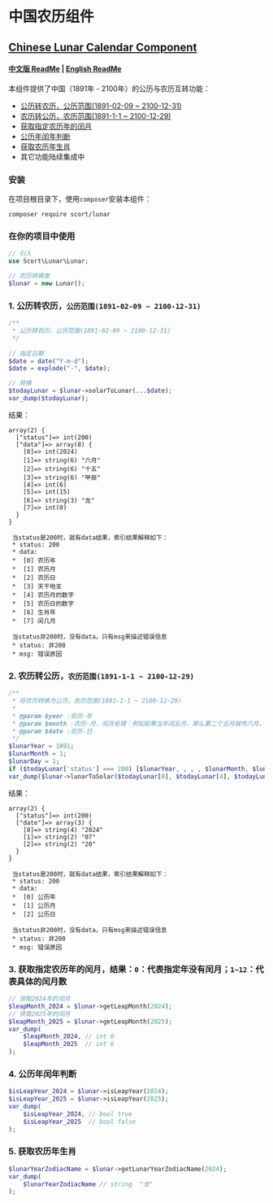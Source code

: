 # 中国农历组件
## [Chinese Lunar Calendar Component](README.en.md)

#### [中文版 ReadMe](README.md) | [English ReadMe](README.en.md)

本组件提供了中国（1891年 - 2100年）的公历与农历互转功能：

- [公历转农历，公历范围(1891-02-09 ~ 2100-12-31)](#1-公历转农历公历范围1891-02-09--2100-12-31)
- [农历转公历，农历范围(1891-1-1 ~ 2100-12-29)](#2-农历转公历农历范围1891-1-1--2100-12-29)
- [获取指定农历年的闰月](#3-获取指定农历年的闰月结果0代表指定年没有闰月112代表具体的闰月数)
- [公历年闰年判断](#4-公历年闰年判断)
- [获取农历年生肖](#5-获取农历年生肖)
- 其它功能陆续集成中

### 安装

在项目根目录下，使用`composer`安装本组件：

```composer
composer require scort/lunar
```

### 在你的项目中使用
```php
// 引入
use Scort\Lunar\Lunar;

// 农历转换类
$lunar = new Lunar();
```

### 1. 公历转农历，`公历范围(1891-02-09 ~ 2100-12-31)`

```php
/**
 * 公历转农历，公历范围(1891-02-09 ~ 2100-12-31)
 */
 
// 指定日期
$date = date("Y-m-d");
$date = explode("-", $date);

// 转换
$todayLunar = $lunar->solarToLunar(...$date);
var_dump($todayLunar);
```

结果：

```
array(2) {
  ["status"]=> int(200)
  ["data"]=> array(8) {
    [0]=> int(2024)
    [1]=> string(6) "六月"
    [2]=> string(6) "十五"
    [3]=> string(6) "甲辰"
    [4]=> int(6)
    [5]=> int(15)
    [6]=> string(3) "龙"
    [7]=> int(0)
  }
}

 当status是200时，就有data结果，索引结果解释如下：
 * status: 200
 * data: 
 *  [0] 农历年
 *  [1] 农历月
 *  [2] 农历日
 *  [3] 天干地支
 *  [4] 农历月的数字
 *  [5] 农历日的数字
 *  [6] 生肖年
 *  [7] 闰几月
 
 当status非200时，没有data，只有msg来描述错误信息
 * status: 非200
 * msg: 错误原因
```

### 2. 农历转公历，`农历范围(1891-1-1 ~ 2100-12-29)`

```php
/**
 * 将农历转换为公历，农历范围(1891-1-1 ~ 2100-12-29)
 *
 * @param $year :农历-年
 * @param $month :农历-月，闰月处理：例如如果当年闰五月，那么第二个五月就传六月，相当于农历有13个月
 * @param $date :农历-日
 */
$lunarYear = 1891;
$lunarMonth = 1;
$lunarDay = 1;
if ($todayLunar['status'] === 200) [$lunarYear, , , , $lunarMonth, $lunarDay] = $todayLunar['data'];
var_dump($lunar->lunarToSolar($todayLunar[0], $todayLunar[4], $todayLunar[5]));
```

结果：

```
array(2) {
  ["status"]=> int(200)
  ["date"]=> array(3) {
    [0]=> string(4) "2024"
    [1]=> string(2) "07"
    [2]=> string(2) "20"
  }
}

 当status是200时，就有data结果，索引结果解释如下：
 * status: 200
 * data: 
 *  [0] 公历年
 *  [1] 公历月
 *  [2] 公历日
 
 当status非200时，没有data，只有msg来描述错误信息
 * status: 非200
 * msg: 错误原因
```

### 3. 获取指定农历年的闰月，结果：`0`：代表指定年没有闰月；`1~12`：代表具体的闰月数
```php
// 获取2024年的闰月
$leapMonth_2024 = $lunar->getLeapMonth(2024);
// 获取2025年的闰月
$leapMonth_2025 = $lunar->getLeapMonth(2025);
var_dump(
    $leapMonth_2024, // int 0
    $leapMonth_2025  // int 6
);
```

### 4. 公历年闰年判断
```php
$isLeapYear_2024 = $lunar->isLeapYear(2024);
$isLeapYear_2025 = $lunar->isLeapYear(2025);
var_dump(
    $isLeapYear_2024, // bool true
    $isLeapYear_2025  // bool false
);
```

### 5. 获取农历年生肖
```php
$lunarYearZodiacName = $lunar->getLunarYearZodiacName(2024);
var_dump(
    $lunarYearZodiacName // string  "龙"
);
```